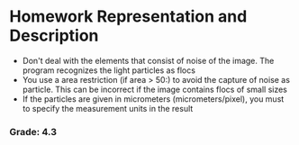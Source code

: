 # Homework Representation and Description

* Don't deal with the elements that consist of noise of the image. The program recognizes the light particles as flocs
* You use a area restriction (if area > 50:) to avoid the capture of noise as particle. This can be incorrect if the image contains flocs of small sizes
* If the particles are given in micrometers (micrometers/pixel), you must to specify the measurement units in the result

### Grade: 4.3